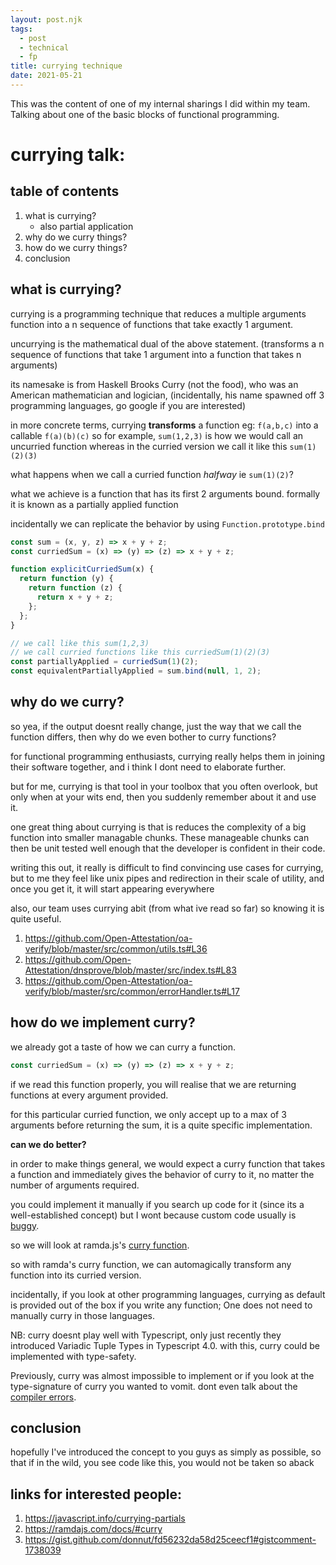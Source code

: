 ```yaml
---
layout: post.njk
tags:
  - post
  - technical
  - fp
title: currying technique
date: 2021-05-21
---
```


This was the content of one of my internal sharings I did within my team. Talking about one of the basic blocks of functional programming.

<!-- excerpt -->

# currying talk:

## table of contents

1. what is currying?
   - also partial application
2. why do we curry things?
3. how do we curry things?
4. conclusion

## what is currying?

currying is a programming technique that reduces a multiple arguments function into a n sequence of functions that take exactly 1 argument.

uncurrying is the mathematical dual of the above statement. (transforms a n sequence of functions that take 1 argument into a function that takes n arguments)

its namesake is from Haskell Brooks Curry (not the food), who was an American mathematician and logician, (incidentally, his name spawned off 3 programming languages, go google if you are interested)

in more concrete terms, currying **transforms** a function eg: `f(a,b,c)` into a callable `f(a)(b)(c)`
so for example, `sum(1,2,3)` is how we would call an uncurried function
whereas in the curried version we call it like this `sum(1)(2)(3)`

what happens when we call a curried function _halfway_ ie `sum(1)(2)`?

what we achieve is a function that has its first 2 arguments bound.
formally it is known as a partially applied function

incidentally we can replicate the behavior by using `Function.prototype.bind`

```js
const sum = (x, y, z) => x + y + z;
const curriedSum = (x) => (y) => (z) => x + y + z;

function explicitCurriedSum(x) {
  return function (y) {
    return function (z) {
      return x + y + z;
    };
  };
}

// we call like this sum(1,2,3)
// we call curried functions like this curriedSum(1)(2)(3)
const partiallyApplied = curriedSum(1)(2);
const equivalentPartiallyApplied = sum.bind(null, 1, 2);
```

## why do we curry?

so yea, if the output doesnt really change, just the way that we call the function differs, then why do we even bother to curry functions?

for functional programming enthusiasts, currying really helps them in joining their software together, and i think I dont need to elaborate further.

but for me, currying is that tool in your toolbox that you often overlook, but only when at your wits end, then you suddenly remember about it and use it.

one great thing about currying is that is reduces the complexity of a big function into smaller managable chunks.
These manageable chunks can then be unit tested well enough that the developer is confident in their code.

writing this out, it really is difficult to find convincing use cases for currying, but to me they feel like unix pipes and redirection in their scale of utility, and once you get it, it will start appearing everywhere

also, our team uses currying abit (from what ive read so far) so knowing it is quite useful.

1. https://github.com/Open-Attestation/oa-verify/blob/master/src/common/utils.ts#L36
2. https://github.com/Open-Attestation/dnsprove/blob/master/src/index.ts#L83
3. https://github.com/Open-Attestation/oa-verify/blob/master/src/common/errorHandler.ts#L17

## how do we implement curry?

we already got a taste of how we can curry a function.

```js
const curriedSum = (x) => (y) => (z) => x + y + z;
```

if we read this function properly, you will realise that we are returning functions at every argument provided.

for this particular curried function, we only accept up to a max of 3 arguments before returning the sum, it is a quite specific implementation.

**can we do better?**

in order to make things general, we would expect a curry function that takes a function and immediately gives the behavior of curry to it, no matter the number of arguments required.

you could implement it manually if you search up code for it (since its a well-established concept) but I wont because custom code usually is [buggy](https://javascript.info/currying-partials).

so we will look at ramda.js's [curry function](https://ramdajs.com/docs/#curry).

so with ramda's curry function, we can automagically transform any function into its curried version.

incidentally, if you look at other programming languages, currying as default is provided out of the box if you write any function; One does not need to manually curry in those languages.

NB: curry doesnt play well with Typescript, only just recently they introduced Variadic Tuple Types in Typescript 4.0. with this, curry could be implemented with type-safety.

Previously, curry was almost impossible to implement or if you look at the type-signature of curry you wanted to vomit. dont even talk about the [compiler errors](https://gist.github.com/donnut/fd56232da58d25ceecf1#gistcomment-1738039).

## conclusion

hopefully I've introduced the concept to you guys as simply as possible, so that if in the wild, you see code like this, you would not be taken so aback

## links for interested people:

1. https://javascript.info/currying-partials
2. https://ramdajs.com/docs/#curry
3. https://gist.github.com/donnut/fd56232da58d25ceecf1#gistcomment-1738039
